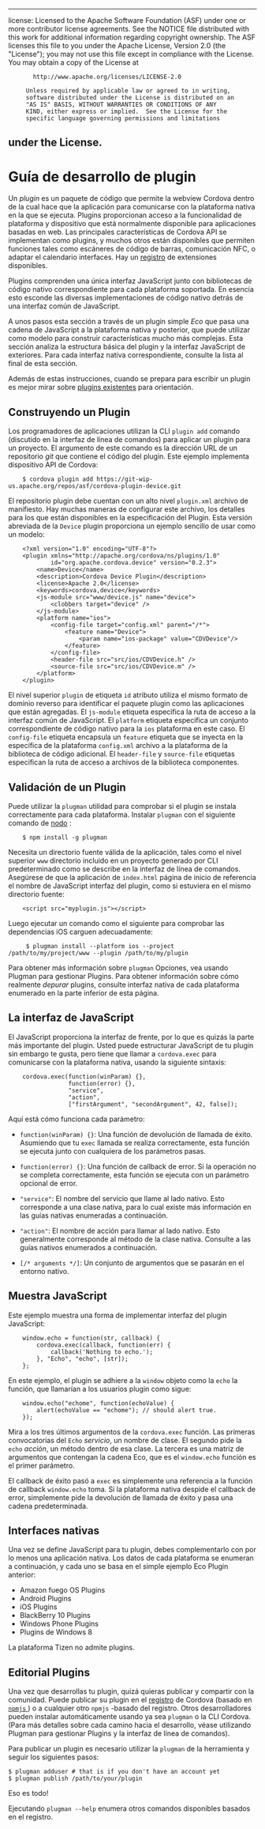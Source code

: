 * * *

license: Licensed to the Apache Software Foundation (ASF) under one or more contributor license agreements. See the NOTICE file distributed with this work for additional information regarding copyright ownership. The ASF licenses this file to you under the Apache License, Version 2.0 (the "License"); you may not use this file except in compliance with the License. You may obtain a copy of the License at

           http://www.apache.org/licenses/LICENSE-2.0
    
         Unless required by applicable law or agreed to in writing,
         software distributed under the License is distributed on an
         "AS IS" BASIS, WITHOUT WARRANTIES OR CONDITIONS OF ANY
         KIND, either express or implied.  See the License for the
         specific language governing permissions and limitations
    

## under the License.

# Guía de desarrollo de plugin

Un *plugin* es un paquete de código que permite la webview Cordova dentro de la cual hace que la aplicación para comunicarse con la plataforma nativa en la que se ejecuta. Plugins proporcionan acceso a la funcionalidad de plataforma y dispositivo que está normalmente disponible para aplicaciones basadas en web. Las principales características de Cordova API se implementan como plugins, y muchos otros están disponibles que permiten funciones tales como escáneres de código de barras, comunicación NFC, o adaptar el calendario interfaces. Hay un [registro][1] de extensiones disponibles.

 [1]: http://plugins.cordova.io

Plugins comprenden una única interfaz JavaScript junto con bibliotecas de código nativo correspondiente para cada plataforma soportada. En esencia esto esconde las diversas implementaciones de código nativo detrás de una interfaz común de JavaScript.

A unos pasos esta sección a través de un plugin simple *Eco* que pasa una cadena de JavaScript a la plataforma nativa y posterior, que puede utilizar como modelo para construir características mucho más complejas. Esta sección analiza la estructura básica del plugin y la interfaz JavaScript de exteriores. Para cada interfaz nativa correspondiente, consulte la lista al final de esta sección.

Además de estas instrucciones, cuando se prepara para escribir un plugin es mejor mirar sobre [plugins existentes][2] para orientación.

 [2]: http://cordova.apache.org/#contribute

## Construyendo un Plugin

Los programadores de aplicaciones utilizan la CLI `plugin add` comando (discutido en la interfaz de línea de comandos) para aplicar un plugin para un proyecto. El argumento de este comando es la dirección URL de un repositorio *git* que contiene el código del plugin. Este ejemplo implementa dispositivo API de Cordova:

        $ cordova plugin add https://git-wip-us.apache.org/repos/asf/cordova-plugin-device.git
    

El repositorio plugin debe cuentan con un alto nivel `plugin.xml` archivo de manifiesto. Hay muchas maneras de configurar este archivo, los detalles para los que están disponibles en la especificación del Plugin. Esta versión abreviada de la `Device` plugin proporciona un ejemplo sencillo de usar como un modelo:

        <?xml version="1.0" encoding="UTF-8"?>
        <plugin xmlns="http://apache.org/cordova/ns/plugins/1.0"
                id="org.apache.cordova.device" version="0.2.3">
            <name>Device</name>
            <description>Cordova Device Plugin</description>
            <license>Apache 2.0</license>
            <keywords>cordova,device</keywords>
            <js-module src="www/device.js" name="device">
                <clobbers target="device" />
            </js-module>
            <platform name="ios">
                <config-file target="config.xml" parent="/*">
                    <feature name="Device">
                        <param name="ios-package" value="CDVDevice"/>
                    </feature>
                </config-file>
                <header-file src="src/ios/CDVDevice.h" />
                <source-file src="src/ios/CDVDevice.m" />
            </platform>
        </plugin>
    

El nivel superior `plugin` de etiqueta `id` atributo utiliza el mismo formato de dominio reverso para identificar el paquete plugin como las aplicaciones que están agregadas. El `js-module` etiqueta especifica la ruta de acceso a la interfaz común de JavaScript. El `platform` etiqueta especifica un conjunto correspondiente de código nativo para la `ios` plataforma en este caso. El `config-file` etiqueta encapsula un `feature` etiqueta que se inyecta en la específica de la plataforma `config.xml` archivo a la plataforma de la biblioteca de código adicional. El `header-file` y `source-file` etiquetas especifican la ruta de acceso a archivos de la biblioteca componentes.

## Validación de un Plugin

Puede utilizar la `plugman` utilidad para comprobar si el plugin se instala correctamente para cada plataforma. Instalar `plugman` con el siguiente comando de [nodo][3] :

 [3]: http://nodejs.org/

        $ npm install -g plugman
    

Necesita un directorio fuente válida de la aplicación, tales como el nivel superior `www` directorio incluido en un proyecto generado por CLI predeterminado como se describe en la interfaz de línea de comandos. Asegúrese de que la aplicación de `index.html` página de inicio de referencia el nombre de JavaScript interfaz del plugin, como si estuviera en el mismo directorio fuente:

        <script src="myplugin.js"></script>
    

Luego ejecutar un comando como el siguiente para comprobar las dependencias iOS carguen adecuadamente:

         $ plugman install --platform ios --project /path/to/my/project/www --plugin /path/to/my/plugin
    

Para obtener más información sobre `plugman` Opciones, vea usando Plugman para gestionar Plugins. Para obtener información sobre cómo realmente *depurar* plugins, consulte interfaz nativa de cada plataforma enumerado en la parte inferior de esta página.

## La interfaz de JavaScript

El JavaScript proporciona la interfaz de frente, por lo que es quizás la parte más importante del plugin. Usted puede estructurar JavaScript de tu plugin sin embargo te gusta, pero tiene que llamar a `cordova.exec` para comunicarse con la plataforma nativa, usando la siguiente sintaxis:

        cordova.exec(function(winParam) {},
                     function(error) {},
                     "service",
                     "action",
                     ["firstArgument", "secondArgument", 42, false]);
    

Aquí está cómo funciona cada parámetro:

*   `function(winParam) {}`: Una función de devolución de llamada de éxito. Asumiendo que tu `exec` llamada se realiza correctamente, esta función se ejecuta junto con cualquiera de los parámetros pasas.

*   `function(error) {}`: Una función de callback de error. Si la operación no se completa correctamente, esta función se ejecuta con un parámetro opcional de error.

*   `"service"`: El nombre del servicio que llame al lado nativo. Esto corresponde a una clase nativa, para lo cual existe más información en las guías nativas enumeradas a continuación.

*   `"action"`: El nombre de acción para llamar al lado nativo. Esto generalmente corresponde al método de la clase nativa. Consulte a las guías nativos enumerados a continuación.

*   `[/* arguments */]`: Un conjunto de argumentos que se pasarán en el entorno nativo.

## Muestra JavaScript

Este ejemplo muestra una forma de implementar interfaz del plugin JavaScript:

        window.echo = function(str, callback) {
            cordova.exec(callback, function(err) {
                callback('Nothing to echo.');
            }, "Echo", "echo", [str]);
        };
    

En este ejemplo, el plugin se adhiere a la `window` objeto como la `echo` la función, que llamarían a los usuarios plugin como sigue:

        window.echo("echome", function(echoValue) {
            alert(echoValue == "echome"); // should alert true.
        });
    

Mira a los tres últimos argumentos de la `cordova.exec` función. Las primeras convocatorias del `Echo` *servicio*, un nombre de clase. El segundo pide la `echo` *acción*, un método dentro de esa clase. La tercera es una matriz de argumentos que contengan la cadena Eco, que es el `window.echo` función es el primer parámetro.

El callback de éxito pasó a `exec` es simplemente una referencia a la función de callback `window.echo` toma. Si la plataforma nativa despide el callback de error, simplemente pide la devolución de llamada de éxito y pasa una cadena predeterminada.

## Interfaces nativas

Una vez se define JavaScript para tu plugin, debes complementarlo con por lo menos una aplicación nativa. Los datos de cada plataforma se enumeran a continuación, y cada uno se basa en el simple ejemplo Eco Plugin anterior:

*   Amazon fuego OS Plugins
*   Android Plugins
*   iOS Plugins
*   BlackBerry 10 Plugins
*   Windows Phone Plugins
*   Plugins de Windows 8

La plataforma Tizen no admite plugins.

## Editorial Plugins

Una vez que desarrollas tu plugin, quizá quieras publicar y compartir con la comunidad. Puede publicar su plugin en el [registro][1] de Cordova (basado en [ `npmjs` ][4]) o a cualquier otro `npmjs` -basado del registro. Otros desarrolladores pueden instalar automáticamente usando ya sea `plugman` o la CLI Cordova. (Para más detalles sobre cada camino hacia el desarrollo, véase utilizando Plugman para gestionar Plugins y la interfaz de línea de comandos).

 [4]: https://github.com/isaacs/npmjs.org

Para publicar un plugin es necesario utilizar la `plugman` de la herramienta y seguir los siguientes pasos:

    $ plugman adduser # that is if you don't have an account yet
    $ plugman publish /path/to/your/plugin
    

Eso es todo!

Ejecutando `plugman --help` enumera otros comandos disponibles basados en el registro.